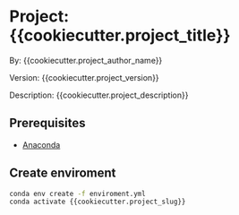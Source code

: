 # Project: {{cookiecutter.project_title}}

By: {{cookiecutter.project_author_name}}

Version: {{cookiecutter.project_version}}

Description: {{cookiecutter.project_description}}

## Prerequisites

- [Anaconda](https://www.anaconda.com/download/)

## Create enviroment

```bash
conda env create -f enviroment.yml
conda activate {{cookiecutter.project_slug}}
```